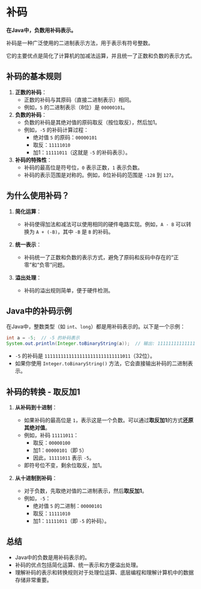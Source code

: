 # 补码

**在Java中，负数用补码表示。**

补码是一种广泛使用的二进制表示方法，用于表示有符号整数。

它的主要优点是简化了计算机的加减法运算，并且统一了正数和负数的表示方式。

## 补码的基本规则

1. **正数的补码**：
   - 正数的补码与其原码（直接二进制表示）相同。
   - 例如，`5` 的二进制表示（8位）是 `00000101`。
2. **负数的补码**：
   - 负数的补码是其绝对值的原码取反（按位取反），然后加1。
   - 例如，`-5` 的补码计算过程：
     - 绝对值 `5` 的原码：`00000101`
     - 取反：`11111010`
     - 加1：`11111011`（这就是 `-5` 的补码表示）。
3. **补码的特殊性**：
   - 补码的最高位是符号位，`0` 表示正数，`1` 表示负数。
   - 补码的表示范围是对称的。例如，8位补码的范围是 `-128` 到 `127`。

## 为什么使用补码？

1. **简化运算**：
   - 补码使得加法和减法可以使用相同的硬件电路实现。例如，`A - B` 可以转换为 `A + (-B)`，其中 `-B` 是 `B` 的补码。

2. **统一表示**：
   - 补码统一了正数和负数的表示方式，避免了原码和反码中存在的“正零”和“负零”问题。

3. **溢出处理**：
   - 补码的溢出规则简单，便于硬件检测。

## Java中的补码示例

在Java中，整数类型（如 `int`、`long`）都是用补码表示的。以下是一个示例：

```java
int a = -5;  // -5 的补码表示
System.out.println(Integer.toBinaryString(a));  // 输出: 11111111111111111111111111111011
```

- `-5` 的补码是 `11111111111111111111111111111011`（32位）。
- 如果你使用 `Integer.toBinaryString()` 方法，它会直接输出补码的二进制表示。

## 补码的转换 - 取反加1

1. **从补码到十进制**：
   - 如果补码的最高位是 `1`，表示这是一个负数。可以通过**取反加1**的方式**还原其绝对值**。
   - 例如，补码 `11111011`：
     - 取反：`00000100`
     - 加1：`00000101`（即 `5`）
     - 因此，`11111011` 表示 `-5`。
   - 即符号位不变，剩余位取反，加1。

2. **从十进制到补码**：
   - 对于负数，先取绝对值的二进制表示，然后**取反加1**。
   - 例如，`-5`：
     - 绝对值 `5` 的二进制：`00000101`
     - 取反：`11111010`
     - 加1：`11111011`（即 `-5` 的补码）。

## 总结

- Java中的负数是用补码表示的。
- 补码的优点包括简化运算、统一表示和方便溢出处理。
- 理解补码的表示和转换规则对于处理位运算、底层编程和理解计算机中的数据存储非常重要。